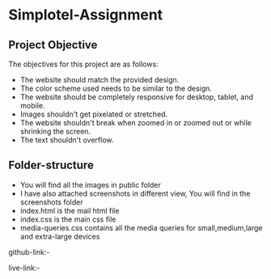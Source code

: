# Simplotel-Assignment

## Project Objective

The objectives for this project are as follows:

- The website should match the provided design.
- The color scheme used needs to be similar to the design.
- The website should be completely responsive for desktop, tablet, and mobile.
- Images shouldn't get pixelated or stretched.
- The website shouldn't break when zoomed in or zoomed out or while shrinking the screen.
- The text shouldn't overflow.

## Folder-structure
- You will find all the images in public folder 
- I have also attached screenshots in different view, You will find in the screenshots folder
- index.html is the mail html file
- index.css is the main css file 
- media-queries.css contains all the media queries for small,medium,large and extra-large devices


github-link:-

live-link:-

